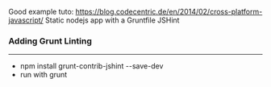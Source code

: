 Good example tuto:
https://blog.codecentric.de/en/2014/02/cross-platform-javascript/
Static nodejs app with a Gruntfile JSHint

### Adding Grunt Linting
-------------------------------
- npm install grunt-contrib-jshint --save-dev
- run with grunt
